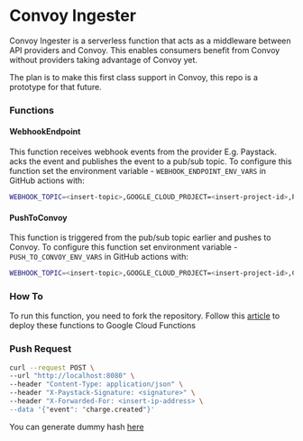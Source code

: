 Convoy Ingester
=========

Convoy Ingester is a serverless function that acts as a middleware between API providers and Convoy. This enables consumers benefit from Convoy without providers taking advantage of Convoy yet. 

The plan is to make this first class support in Convoy, this repo is a prototype for that future.

### Functions 

#### WebhookEndpoint
This function receives webhook events from the provider E.g. Paystack. acks the event and publishes the event to a pub/sub topic. To configure this function 
set the environment variable - `WEBHOOK_ENDPOINT_ENV_VARS` in GitHub actions with:

```bash
WEBHOOK_TOPIC=<insert-topic>,GOOGLE_CLOUD_PROJECT=<insert-project-id>,PAYSTACK_SECRET=<insert-paystack-secret>
```

#### PushToConvoy
This function is triggered from the pub/sub topic earlier and pushes to Convoy. To configure this function set environment variable - `PUSH_TO_CONVOY_ENV_VARS` in GitHub actions with:

```bash
WEBHOOK_TOPIC=<insert-topic>,GOOGLE_CLOUD_PROJECT=<insert-project-id>,CONVOY_GROUP_ID=<insert-group-id>,CONVOY_API_KEY=<insert-api-key>,CONVOY_PAYSTACK_APP_ID=<insert-app-id>
```

### How To
To run this function, you need to fork the repository. Follow this [article](https://www.honeybadger.io/blog/building-testing-and-deploying-google-cloud-functions-with-ruby/) to deploy these functions to Google Cloud Functions

### Push Request
```bash
curl --request POST \
--url "http://localhost:8080" \
--header "Content-Type: application/json" \
--header "X-Paystack-Signature: <signature>" \
--header "X-Forwarded-For: <insert-ip-address> \
--data '{"event": "charge.created"}'
```
You can generate dummy hash [here](https://go.dev/play/p/NfFgzhtj-N)
